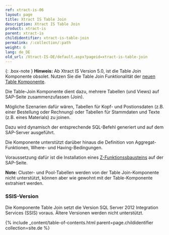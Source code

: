 ```yaml
---
ref: xtract-is-06
layout: page
title: Xtract IS Table Join
description: Xtract IS Table Join
product: xtract-is
parent: xtract-is
childidentifier: xtract-is-table-join
permalink: /:collection/:path
weight: 6
lang: de_DE
old_url: /Xtract-IS-DE/default.aspx?pageid=xtract-is-table-join
---
```



{: .box-note } 
**Hinweis:** Ab Xtract IS Version 5.0, ist die Table Join Komponente obsolet. Nutzen Sie die Table Join Funktionalität der [neuen Table Komponente](./xtract-is-table).

Die Table-Join Komponente dient dazu, mehrere Tabellen (und Views) auf SAP-Seite zusammenzufassen (Join).  <br>

Mögliche Szenarien dafür wären, Tabellen für Kopf- und Postionsdaten (z.B. einer Bestellung oder Rechnung) oder Tabellen für Stammdaten und Texte (z.B. eines Materials) zu joinen. <br>

Dazu wird dynamisch der entsprechende SQL-Befehl generiert und auf dem SAP-Server ausgeführt. 

Die Komponente unterstützt darüber hinaus die Definition von Aggregat-Funktionen, Where- und Having-Bedingungen. 

Voraussetzung dafür ist die Installation eines [Z-Funktionssbausteins](./sap-customizing/funktionsbaustein-fuer-table-extraktion) auf der SAP-Seite. 

<div class="alert alert-info">
  <i class="fas fa-info-circle"></i> <strong>Note:</strong> Cluster- und Pool-Tabellen werden von der Table Join-Komponente nicht unterstützt, können aber wie gewohnt mit der Table-Komponente extrahiert werden.
</div>

### SSIS-Version

Die Komponente Table Join setzt die Version SQL Server 2012 Integration Services (SSIS) voraus. Ältere Versionen werden nicht unterstützt. 

{% include _content/table-of-contents.html parent=page.childidentifier collection=site.de %}
